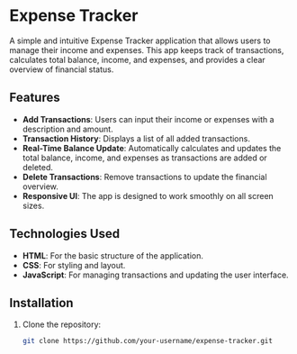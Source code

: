 # Expense Tracker

A simple and intuitive Expense Tracker application that allows users to manage their income and expenses. This app keeps track of transactions, calculates total balance, income, and expenses, and provides a clear overview of financial status.

## Features

- **Add Transactions**: Users can input their income or expenses with a description and amount.
- **Transaction History**: Displays a list of all added transactions.
- **Real-Time Balance Update**: Automatically calculates and updates the total balance, income, and expenses as transactions are added or deleted.
- **Delete Transactions**: Remove transactions to update the financial overview.
- **Responsive UI**: The app is designed to work smoothly on all screen sizes.

## Technologies Used

- **HTML**: For the basic structure of the application.
- **CSS**: For styling and layout.
- **JavaScript**: For managing transactions and updating the user interface.

## Installation

1. Clone the repository:
   ```bash
   git clone https://github.com/your-username/expense-tracker.git

